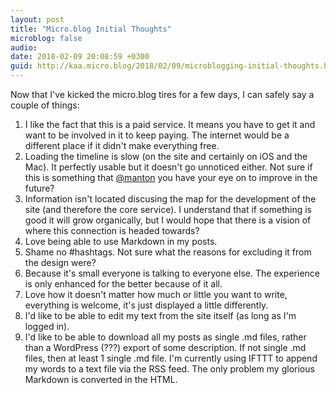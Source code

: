 ```yaml
---
layout: post
title: "Micro.blog Initial Thoughts"
microblog: false
audio: 
date: 2018-02-09 20:08:59 +0300
guid: http://kaa.micro.blog/2018/02/09/microblogging-initial-thoughts.html
---
```

Now that I've kicked the micro.blog tires for a few days, I can safely say a couple of things:

1. I like the fact that this is a paid service. It means you have to get it and want to be involved in it to keep paying. The internet would be a different place if it didn't make everything free.
2. Loading the timeline is slow (on the site and certainly on iOS and the Mac). It perfectly usable but it doesn't go unnoticed either. Not sure if this is something that [@manton](https://micro.blog/manton) you have your eye on to improve in the future?
3. Information isn't located discusing the map for the development of the site (and therefore the core service). I understand that if something is good it will grow organically, but I would hope that there is a vision of where this connection is headed towards?
4. Love being able to use Markdown in my posts. 
5. Shame no #hashtags. Not sure what the reasons for excluding it from the design were? 
6. Because it's small everyone is talking to everyone else. The experience is only enhanced for the better because of it all. 
7. Love how it doesn't matter how much or little you want to write, everything is welcome, it's just displayed a little differently.
8. I'd like to be able to edit my text from the site itself (as long as I'm logged in).
9. I'd like to be able to download all my posts as single .md files, rather than a WordPress (???) export of some description. If not single .md files, then at least 1 single .md file. I'm currently using IFTTT to append my words to a text file via the RSS feed. The only problem my glorious Markdown is converted in the HTML.

